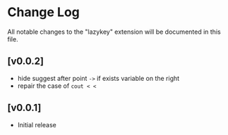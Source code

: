# Change Log

All notable changes to the "lazykey" extension will be documented in this file.

## [v0.0.2]

- hide suggest after point `->` if exists variable on the right
- repair the case of `cout < <`



## [v0.0.1]

- Initial release